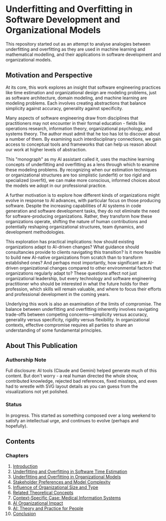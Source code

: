 # Underfitting and Overfitting in Software Development and Organizational Models

This repository started out as an attempt to analyse analogies between underfitting and overfitting as they are used in machine learning and mathematical modelling, and their applications in software development and organizational models.

## Motivation and Perspective

At its core, this work explores an insight that software engineering practices like time estimation and organizational design are modeling problems, just as software architecture, domain modeling, and machine learning are modeling problems. Each involves creating abstractions that balance simplicity against accuracy, generality against specificity.

Many aspects of software engineering draw from disciplines that practitioners may not encounter in their formal education - fields like operations research, information theory, organizational psychology, and systems theory. The author must admit that
he too has lot to discover about a number of them. By examining such interdisciplinary connections, we gain access to conceptual tools and
frameworks that can help us reason about our work at higher levels of abstraction.

This "monograph" as my AI assistant called it, uses the machine learning concepts of underfitting and overfitting as a lens through which to examine these modeling problems. By recognizing when our estimation techniques or organizational structures are too simplistic (underfit) or too rigid and specialized (overfit), we can make more conscious, informed choices about the models we adopt in our professional practice.

A further motivation is to explore how different kinds of organizations might evolve in response to AI advances, with particular focus on those producing software. Despite the increasing capabilities of AI systems in code generation and software development tasks, they do not eliminate the need for software-producing organizations. Rather, they transform how these organizations operate, shifting the nature of human contributions and potentially reshaping organizational structures, team dynamics, and development methodologies.

This exploration has practical implications: how should existing organizations adapt to AI-driven changes? What guidance should consultancies provide to clients navigating this transition? Is it more feasible to build new AI-native organizations from scratch than to transform established ones? And perhaps most importantly, how significant are AI-driven organizational changes compared to other environmental factors that organizations regularly adapt to? These questions affect not just organizational leadership, but every technology and software engineering practitioner who should be interested in what the future holds for their profession, which skills will remain valuable, and where to focus their efforts and professional development in the coming years.

Underlying this work is also an examination of the limits of compromise. The balance between underfitting and overfitting inherently involves navigating trade-offs between competing concerns—simplicity versus accuracy, generality versus specificity, rigidity versus flexibility. In organizational contexts, effective compromise requires all parties to share an understanding of some fundamental principles. 

## About This Publication

### Authorship Note

Full disclosure: AI tools (Claude and Gemini) helped generate much of this content. But don't worry - a real human directed the whole show, contributed knowledge, rejected bad references, fixed missteps, and even had to wrestle with SVG layout details as you can guess from the visualizations not yet polished.

### Status

In progress. This started as something composed over a long weekend to satisfy an intellectual urge, and continues to evolve (perhaps and hopefully).

## Contents

### Chapters
1. [Introduction](chapters/01-introduction.md)
2. [Underfitting and Overfitting in Software Time Estimation](chapters/02-software-time-estimation.md)
3. [Underfitting and Overfitting in Organizational Models](chapters/03-organizational-models.md)
4. [Stakeholder Preferences and Model Complexity](chapters/04-stakeholder-preferences.md)
5. [Influence of Organizational Size and Type](chapters/05-organizational-size-influence.md)
6. [Related Theoretical Concepts](chapters/06-theoretical-concepts.md)
7. [Context-Specific Case: Medical Information Systems](chapters/07-medical-systems-case.md)
8. [AI Organizational Impact](chapters/08-ai-organizational-impact.md)
9. [AI: Theory and Practice for People](chapters/09-ai-people-theory-practice.md)
10. [Conclusion](chapters/10-conclusion.md)
